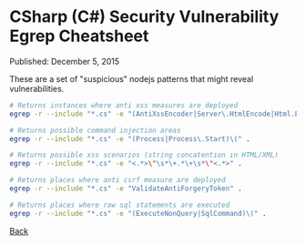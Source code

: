 # CSharp (C#) Security Vulnerability Egrep Cheatsheet

Published: December 5, 2015

These are a set of "suspicious" nodejs patterns that might reveal vulnerabilities.

```bash
# Returns instances where anti xss measures are deployed
egrep -r --include "*.cs" -e "(AntiXssEncoder|Server\.HtmlEncode|Html.Encode)" .

# Returns possible command injection areas
egrep -r --include "*.cs" -e "(Process|Process\.Start)\(" .

# Returns possible xss scenarios (string concatention in HTML/XML)
egrep -r --include "*.cs" -e "<.*>\"\s*\+.*\+\s*\"<.*>" .

# Returns places where anti csrf measure are deployed
egrep -r --include "*.cs" -e "ValidateAntiForgeryToken" .

# Returns places where raw sql statements are executed
egrep -r --include "*.cs" -e "(ExecuteNonQuery|SqlCommand)\(" .
```

[Back](https://nstarke.github.io/)